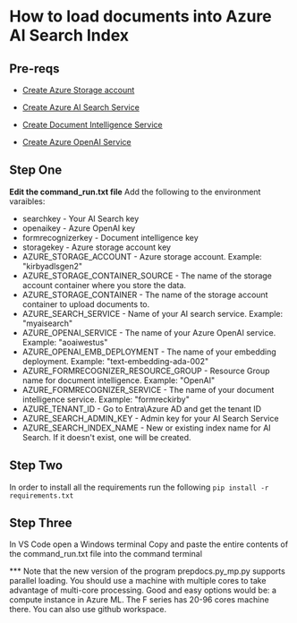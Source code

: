 # How to load documents into Azure AI Search Index

## Pre-reqs
- [Create Azure Storage account](https://learn.microsoft.com/en-us/azure/storage/common/storage-account-create?tabs=azure-portal)

- [Create Azure AI Search Service](https://learn.microsoft.com/en-us/azure/search/search-create-service-portal)

- [Create Document Intelligence Service](https://learn.microsoft.com/en-us/azure/ai-services/document-intelligence/create-document-intelligence-resource?view=doc-intel-4.0.0)

- [Create Azure OpenAI Service](https://learn.microsoft.com/en-us/azure/ai-services/openai/how-to/create-resource?pivots=web-portal)

## Step One

**Edit the command_run.txt file**
Add the following to the environment varaibles:
- searchkey - Your AI Search key
- openaikey - Azure OpenAI key
- formrecognizerkey - Document intelligence key
- storagekey - Azure storage account key
- AZURE_STORAGE_ACCOUNT - Azure storage account. Example: "kirbyadlsgen2"
- AZURE_STORAGE_CONTAINER_SOURCE - The name of the storage account container where you store the data.
- AZURE_STORAGE_CONTAINER - The name of the storage account container to upload documents to.
- AZURE_SEARCH_SERVICE - Name of your AI search service. Example: "myaisearch"
- AZURE_OPENAI_SERVICE - The name of your Azure OpenAI service. Example: "aoaiwestus"
- AZURE_OPENAI_EMB_DEPLOYMENT - The name of your embedding deployment. Example: "text-embedding-ada-002"
- AZURE_FORMRECOGNIZER_RESOURCE_GROUP - Resource Group name for document intelligence. Example: "OpenAI"
- AZURE_FORMRECOGNIZER_SERVICE - The name of your document intelligence service. Example: "formreckirby"
- AZURE_TENANT_ID - Go to Entra\Azure AD and get the tenant ID
- AZURE_SEARCH_ADMIN_KEY - Admin key for your AI Search Service
- AZURE_SEARCH_INDEX_NAME - New or existing index name for AI Search. If it doesn't exist, one will be created. 

## Step Two
In order to install all the requirements run the following
    `pip install -r requirements.txt`

## Step Three
In VS Code open a Windows terminal 
Copy and paste the entire contents of the command_run.txt file into the command terminal

*** Note that the new version of the program prepdocs.py_mp.py supports parallel loading. You should use a machine with multiple cores to take advantage of multi-core processing. Good and easy options would be: a compute instance in Azure ML. The F series has 20-96 cores machine there. You can also use github workspace.
